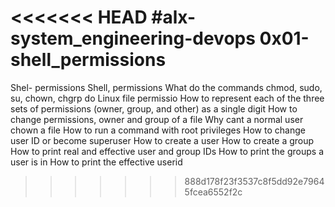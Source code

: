 <<<<<<< HEAD
#alx-system_engineering-devops
**0x01-shell_permissions**
=======
Shel- permissions Shell, permissions What do the commands chmod, sudo, su, chown, chgrp do Linux file permissio How to represent each of the three sets of permissions (owner, group, and other) as a single digit How to change permissions, owner and group of a file Why cant a normal user chown a file How to run a command with root privileges How to change user ID or become superuser How to create a user How to create a group How to print real and effective user and group IDs How to print the groups a user is in How to print the effective userid
>>>>>>> 888d178f23f3537c8f5dd92e79645fcea6552f2c
